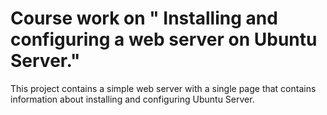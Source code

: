 # Course work on " Installing and configuring a web server on Ubuntu Server."
This project contains a simple web server with a single page that contains information about installing and configuring Ubuntu Server.
